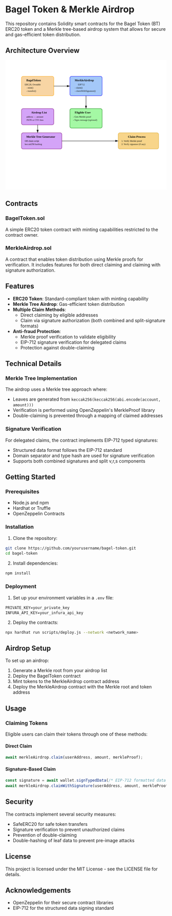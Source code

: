 # Bagel Token & Merkle Airdrop

This repository contains Solidity smart contracts for the Bagel Token (BT) ERC20 token and a Merkle tree-based airdrop system that allows for secure and gas-efficient token distribution.

## Architecture Overview
![Bagel Token & Merkle Airdrop Architecture](./bagel-token-architecture.svg)

## Contracts

### BagelToken.sol

A simple ERC20 token contract with minting capabilities restricted to the contract owner.

### MerkleAirdrop.sol

A contract that enables token distribution using Merkle proofs for verification. It includes features for both direct claiming and claiming with signature authorization.

## Features

- **ERC20 Token**: Standard-compliant token with minting capability
- **Merkle Tree Airdrop**: Gas-efficient token distribution
- **Multiple Claim Methods**:
  - Direct claiming by eligible addresses
  - Claim via signature authorization (both combined and split-signature formats)
- **Anti-fraud Protection**:
  - Merkle proof verification to validate eligibility
  - EIP-712 signature verification for delegated claims
  - Protection against double-claiming

## Technical Details

### Merkle Tree Implementation

The airdrop uses a Merkle tree approach where:
- Leaves are generated from `keccak256(keccak256(abi.encode(account, amount)))`
- Verification is performed using OpenZeppelin's MerkleProof library
- Double-claiming is prevented through a mapping of claimed addresses

### Signature Verification

For delegated claims, the contract implements EIP-712 typed signatures:
- Structured data format follows the EIP-712 standard
- Domain separator and type hash are used for signature verification
- Supports both combined signatures and split v,r,s components

## Getting Started

### Prerequisites

- Node.js and npm
- Hardhat or Truffle
- OpenZeppelin Contracts

### Installation

1. Clone the repository:
```bash
git clone https://github.com/yourusername/bagel-token.git
cd bagel-token
```

2. Install dependencies:
```bash
npm install
```

### Deployment

1. Set up your environment variables in a `.env` file:
```
PRIVATE_KEY=your_private_key
INFURA_API_KEY=your_infura_api_key
```

2. Deploy the contracts:
```bash
npx hardhat run scripts/deploy.js --network <network_name>
```

## Airdrop Setup

To set up an airdrop:

1. Generate a Merkle root from your airdrop list
2. Deploy the BagelToken contract
3. Mint tokens to the MerkleAirdrop contract address
4. Deploy the MerkleAirdrop contract with the Merkle root and token address

## Usage

### Claiming Tokens

Eligible users can claim their tokens through one of these methods:

#### Direct Claim
```javascript
await merkleAirdrop.claim(userAddress, amount, merkleProof);
```

#### Signature-Based Claim
```javascript
const signature = await wallet.signTypedData(/* EIP-712 formatted data */);
await merkleAirdrop.claimWithSignature(userAddress, amount, merkleProof, signature);
```

## Security

The contracts implement several security measures:
- SafeERC20 for safe token transfers
- Signature verification to prevent unauthorized claims
- Prevention of double-claiming
- Double-hashing of leaf data to prevent pre-image attacks

## License

This project is licensed under the MIT License - see the LICENSE file for details.

## Acknowledgements

- OpenZeppelin for their secure contract libraries
- EIP-712 for the structured data signing standard
